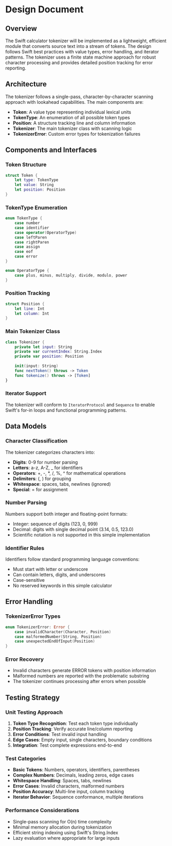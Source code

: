 # Design Document

## Overview

The Swift calculator tokenizer will be implemented as a lightweight, efficient module that converts source text into a stream of tokens. The design follows Swift best practices with value types, error handling, and iterator patterns. The tokenizer uses a finite state machine approach for robust character processing and provides detailed position tracking for error reporting.

## Architecture

The tokenizer follows a single-pass, character-by-character scanning approach with lookahead capabilities. The main components are:

- **Token**: A value type representing individual lexical units
- **TokenType**: An enumeration of all possible token types
- **Position**: A structure tracking line and column information
- **Tokenizer**: The main tokenizer class with scanning logic
- **TokenizerError**: Custom error types for tokenization failures

## Components and Interfaces

### Token Structure
```swift
struct Token {
    let type: TokenType
    let value: String
    let position: Position
}
```

### TokenType Enumeration
```swift
enum TokenType {
    case number
    case identifier
    case operator(OperatorType)
    case leftParen
    case rightParen
    case assign
    case eof
    case error
}

enum OperatorType {
    case plus, minus, multiply, divide, modulo, power
}
```

### Position Tracking
```swift
struct Position {
    let line: Int
    let column: Int
}
```

### Main Tokenizer Class
```swift
class Tokenizer {
    private let input: String
    private var currentIndex: String.Index
    private var position: Position
    
    init(input: String)
    func nextToken() throws -> Token
    func tokenize() throws -> [Token]
}
```

### Iterator Support
The tokenizer will conform to `IteratorProtocol` and `Sequence` to enable Swift's for-in loops and functional programming patterns.

## Data Models

### Character Classification
The tokenizer categorizes characters into:
- **Digits**: 0-9 for number parsing
- **Letters**: a-z, A-Z, _ for identifiers
- **Operators**: +, -, *, /, %, ^ for mathematical operations
- **Delimiters**: (, ) for grouping
- **Whitespace**: spaces, tabs, newlines (ignored)
- **Special**: = for assignment

### Number Parsing
Numbers support both integer and floating-point formats:
- Integer: sequence of digits (123, 0, 999)
- Decimal: digits with single decimal point (3.14, 0.5, 123.0)
- Scientific notation is not supported in this simple implementation

### Identifier Rules
Identifiers follow standard programming language conventions:
- Must start with letter or underscore
- Can contain letters, digits, and underscores
- Case-sensitive
- No reserved keywords in this simple calculator

## Error Handling

### TokenizerError Types
```swift
enum TokenizerError: Error {
    case invalidCharacter(Character, Position)
    case malformedNumber(String, Position)
    case unexpectedEndOfInput(Position)
}
```

### Error Recovery
- Invalid characters generate ERROR tokens with position information
- Malformed numbers are reported with the problematic substring
- The tokenizer continues processing after errors when possible

## Testing Strategy

### Unit Testing Approach
1. **Token Type Recognition**: Test each token type individually
2. **Position Tracking**: Verify accurate line/column reporting
3. **Error Conditions**: Test invalid input handling
4. **Edge Cases**: Empty input, single characters, boundary conditions
5. **Integration**: Test complete expressions end-to-end

### Test Categories
- **Basic Tokens**: Numbers, operators, identifiers, parentheses
- **Complex Numbers**: Decimals, leading zeros, edge cases
- **Whitespace Handling**: Spaces, tabs, newlines
- **Error Cases**: Invalid characters, malformed numbers
- **Position Accuracy**: Multi-line input, column tracking
- **Iterator Behavior**: Sequence conformance, multiple iterations

### Performance Considerations
- Single-pass scanning for O(n) time complexity
- Minimal memory allocation during tokenization
- Efficient string indexing using Swift's String.Index
- Lazy evaluation where appropriate for large inputs